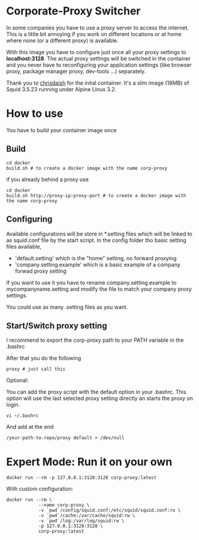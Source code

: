 Corporate-Proxy Switcher
=====

In some companies you have to use a proxy server to access the internet.
This is a little bit annoying if you work on different locations or
at home where none (or a different proxy) is available.

With this image you have to configure just once all your proxy
settings to **localhost:3128**. The actual proxy settings will be switched
in the container and you never have to reconfiguring your application
settings (like browser proxy, package manager proxy, dev-tools ...) separately.

Thank you to [chrisdaish](https://github.com/chrisdaish/docker-squid) for the inital container.
It's a slim image (18MB) of Squid 3.5.23 running under Alpine Linux 3.2.

How to use
=========

You have to build your container image once

Build
-----
```
cd docker
build.sh # to create a docker image with the name corp-proxy
```
if you already behind a proxy use
```
cd docker
build.sh http://proxy-ip:proxy-port # to create a docker image with the name corp-proxy
```

Configuring
-----------

Available configurations will be store in *.setting files which will be
linked to as squid.conf file by the start script.
In the config folder tho basic setting files available,
* 'default.setting' which is the "home" setting, no forward proxying
* 'company.setting.example' which is a basic example of a company forwad proxy setting

If you want to use it you have to rename company.setting.example to mycompanyname.setting
and modify the file to match your company proxy settings.

You could use as many .setting files as you want.


Start/Switch proxy setting
--------------------------

I recommend to export the corp-proxy path to your PATH variable in the .bashrc

After that you do the following

```
proxy # just call this
```

Optional:

You can add the proxy script with the default option in your .bashrc. 
This option will use the last selected proxy setting directly an starts the proxy on login.

```
vi ~/.bashrc
```
And add at the end

```
/your-path-to-repo/proxy default > /dev/null
```



Expert Mode: Run it on your own
==========

```
docker run --rm -p 127.0.0.1:3128:3128 corp-proxy:latest
```

With custom configuration:

```
docker run --rm \
            --name corp-proxy \
            -v `pwd`/config/squid.conf:/etc/squid/squid.conf:ro \
            -v `pwd`/cache:/var/cache/squid:rw \
            -v `pwd`/log:/var/log/squid:rw \
            -p 127.0.0.1:3128:3128 \
            corp-proxy:latest
```
